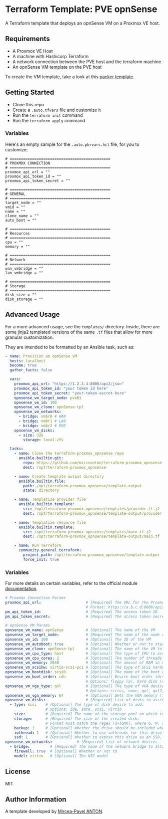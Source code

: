 # Terraform Template: PVE opnSense

A Terraform template that deploys an opnSense VM on a Proxmox VE host.

## Requirements

- A Proxmox VE Host
- A machine with Hashicorp Terraform
- A network connection between the PVE host and the terraform machine
- An opnSense VM template on the PVE host

To create the VM template, take a look at this [packer template](https://github.com/mirceanton/packer-proxmox_opnsense).

## Getting Started

- Clone this repo
- Create a `.auto.tfvars` file and customize it
- Run the `terraform init` command
- Run the `terraform apply` command

### Variables

Here's an empty sample for the `.auto.pkrvars.hcl` file, for you to customize:

``` hcl
# =============================================
# PROXMOX CONNECTION
# =============================================
proxmox_api_url = ""
proxmox_api_token_id = ""
proxmox_api_token_secret = ""

# =============================================
# GENERAL
# =============================================
target_node = ""
vmid = ""
name = ""
clone_name = ""
auto_boot = ""

# =============================================
# Resources
# =============================================
cpu = ""
memory = ""

# =============================================
# Network
# =============================================
wan_vmbridge = ""
lan_vmbridge = ""

# =============================================
# Storage
# =============================================
disk_size = ""
disk_storage = ""
```

## Advanced Usage

For a more advanced usage, see the `templates/` directory. Inside, there are some jinja2 templated versions of the same `.tf` files that allow for more granular customization.

They are intended to be formatted by an Ansible task, such as:

``` yml
- name: Provision an opnSense VM
  hosts: localhost
  become: true
  gather_facts: false

  vars:
    proxmox_api_url: "https://1.2.3.4:8006/api2/json"
    proxmox_api_token_id: "your token id here"
    proxmox_api_token_secret: "your-token-secret-here"
    opnsense_vm_target_node: pve01
    opnsense_vm_id: 100
    opnsense_vm_clone: opnSense-tpl
    opnsense_vm_networks:
      - bridge: vmbr0 # WAN
      - bridge: vmbr1 # LAN
      - bridge: vmbr2 # DMZ
    opnsense_vm_disks:
      - size: 32G
        storage: local-zfs

  tasks:
    - name: Clone the terraform-proxmox_opnsense repo
      ansible.builtin.git:
        repo: https://github.com/mirceanton/terraform-proxmox_opnsense
        dest: /opt/terraform-proxmox_opnsense

    - name: Create template output directory
      ansible.builtin.file:
        path: /opt/terraform-proxmox_opnsense/template-output
        state: directory

    - name: Templatize provider file
      ansible.builtin.template:
        src: /opt/terraform-proxmox_opnsense/templates/provider.tf.j2
        dest: /opt/terraform-proxmox_opnsense/template-output/provider.tf

    - name: Templatize resource file
      ansible.builtin.template:
        src: /opt/terraform-proxmox_opnsense/templates/main.tf.j2
        dest: /opt/terraform-proxmox_opnsense/template-output/main.tf

    - name: Run Terraform
      community.general.terraform:
        project_path: /opt/terraform-proxmox_opnsense/template-output
        force_init: true
```

### Variables

For more details on certain variables, refer to the official module [documentation](https://registry.terraform.io/providers/Telmate/proxmox/latest/docs/resources/vm_qemu).

``` yml
# Proxmox Connection Params
proxmox_api_url:                    # [Required] The URL for the Proxmox API endpoint
                                    # Format: https://a.b.c.d:8006/api2/json
pm_api_token_id:                    # [Required] The access token ID
pm_api_token_secret:                # [Required] The access token secret

# opnSense VM Params
opnsense_vm_name: opnSense          # [Optional] The name of the VM
opnsense_vm_target_node:            # [Required] The name of the node on which to deploy the VM
opnsense_vm_id: 100                 # [Optional] The ID of the VM
opnsense_vm_autoboot: true          # [Optional] Whether or not to start the VM on boot
opnsense_vm_clone: opnSense-tpl     # [Optional] The name of the VM to clone
opnsense_vm_cpu_type: host          # [Optional] The type of CPU to assign to the VM
opnsense_vm_cpu_cores: 2            # [Optional] The number of threads to assign to the VM
opnsense_vm_memory: 2048            # [Optional] The amount of RAM in mb to assign to the VM
opnsense_vm_scsihw: virtio-scsi-pci # [Optional] The type of SCSI hardware
opnsense_vm_bootdisk: scsi0         # [Optional] The name of the boot disk
opnsense_vm_boot_order: cdn         # [Optional] Device boot order (disk -> dvd -> network)
                                    # Options: floppy (a), hard disk (c), CD-ROM (d), or network (n).
opnsense_vm_vga_type: qxl           # [Optional] The type of VGA device.
                                    # Options: cirrus, none, qxl, qxl2, qxl3, qxl4, serial0, serial1, serial2, serial3, std, virtio, vmware.
opnsense_vm_vga_memory: 64          # [Optional] Sets the VGA memory (in MiB). Has no effect with serial display type.
opnsense_vm_disks:                  # [Required] List of disks to assign to the VM
  - type: scsi    # [Optional] The type of disk device to add.
                  # Options: ide, sata, scsi, virtio
    size:         # [Required] The name of the storage pool on which to store the disk.
    storage:      # [Required] The size of the created disk.
                  # Format must match the regex \d+[GMK], where G, M, and K represent Gigabytes, Megabytes, and Kilobytes respectively.
    backup: 1     # [Optional] Whether the drive should be included when making backups.
    iothread: 1   # [Optional] Whether to use iothreads for this drive.
    ssd: 1        # [Optional] Whether to expose this drive as an SSD, rather than a rotational hard disk.
opnsense_vm_networks:           # [Required] List of network devices
  - bridge:         # [Required] The name of the network bridge to attach to. (vmbr0, vmbr1 etc)
    firewall: true  # [Optional] Whether or not to 
    model: virtio   # [Optional] The NIC model
```

## License

MIT

## Author Information

A template developed by [Mircea-Pavel ANTON](https://www.mirceanton.com).
